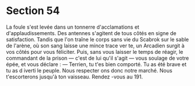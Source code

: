 # Section 54

La foule s'est levée dans un tonnerre d'acclamations et
d'applaudissements. Des antennes s'agitent de tous côtés en
signe de satisfaction. Tandis que l'on traîne le corps sans vie du
Scabrok sur le sable de l'arène, où son sang laisse une mince
trace ver te, un Arcadien surgit à vos côtés pour vous féliciter.
Puis, sans vous laisser le temps de réagir, le commandant  de la
prison — c'est de lui qu'il s'agit — vous soulage de votre épée, et
vous déclare : — Terrien, tu t'es bien comporté. Tu as été brave et
tu as d iverti le peuple. Nous respecter ons donc notre marché.
Nous t'escorterons jusqu'à ton vaisseau. Rendez -vous au 191.